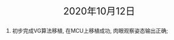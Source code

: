 <p style="text-align:center; font-size:25px">
	2020年10月12日
</p>

1. 初步完成VG算法移植, 在MCU上移植成功, 肉眼观察姿态输出正确;